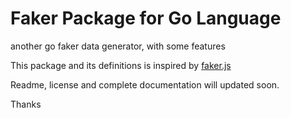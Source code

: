 # Faker Package for Go Language
another go faker data generator, with some features

This package and its definitions is inspired by [faker.js](https://github.com/Marak/faker.js)

Readme, license and complete documentation will updated soon.

Thanks